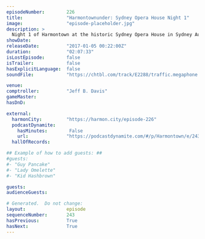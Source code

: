 ```yaml
---
episodeNumber:        226
title:                "Harmontownunder: Sydney Opera House Night 1"
image:                "episode-placeholder.jpg"
description: >
  Night 1 of Harmontown at the historic Sydney Opera House in Sydney Australia!
showDate:             
releaseDate:          "2017-01-05 00:22:00Z"
duration:             "02:07:33"
isLostEpisode:        false
isTrailer:            false
hasExplicitLanguage:  false
soundFile:            "https://chtbl.com/track/E2288/traffic.megaphone.fm/STA5271634387.mp3"

venue:                
comptroller:          "Jeff B. Davis"
gameMaster:           
hasDnD:               

external:
  harmonCity:         "https://harmon.city/episode-226"
  podcastDynamite:
    hasMinutes:        False
    url:              "https://podcastdynamite.com/#/p/Harmontown/e/243/226"
  hallOfRecords:      

## Example of how to add guests: ##
#guests:
#- "Guy Pancake"
#- "Lady Omelette"
#- "Kid Hashbrown"

guests:
audienceGuests:

# Generated.  Do not change:
layout:               episode
sequenceNumber:       243
hasPrevious:          True
hasNext:              True
---
```


<!-- The episode description will be rendered here -->
<!-- Add your content below here -->

